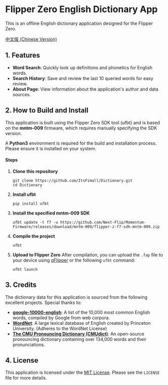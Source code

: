 # Flipper Zero English Dictionary App

This is an offline English dictionary application designed for the Flipper Zero.

[中文版 (Chinese Version)](https://github.com/ItsFimall/Dictionary/README.md)

## 1. Features

- **Word Search**: Quickly look up definitions and phonetics for English words.
- **Search History**: Save and review the last 10 queried words for easy review.
- **About Page**: View information about the application's author and data sources.

## 2. How to Build and Install

This application is built using the Flipper Zero SDK tool (ufbt) and is based on the **mntm-009** firmware, which requires manually specifying the SDK version.

A **Python3** environment is required for the build and installation process. Please ensure it is installed on your system.

#### Steps

1. **Clone this repository**

   ```
   git clone https://github.com/ItsFimall/Dictionary.git
   cd Dictionary
   ```

2. **Install ufbt**

   ```
   pip install ufbt
   ```

3. **Install the specified mntm-009 SDK**

   ```
   ufbt update -t f7 -u https://github.com/Next-Flip/Momentum-Firmware/releases/download/mntm-009/flipper-z-f7-sdk-mntm-009.zip
   ```

4. **Compile the project**

   ```
   ufbt
   ```

5. **Upload to Flipper Zero** After compilation, you can upload the `.fap` file to your device using [qFlipper](https://flipperzero.one/update) or the following `ufbt` command:

   ```
   ufbt launch
   ```

## 3. Credits

The dictionary data for this application is sourced from the following excellent projects. Special thanks to:

- [**google-10000-english**](https://github.com/first20hours/google-10000-english): A list of the 10,000 most common English words, compiled by Google from web corpora.
- [**WordNet**](https://wordnet.princeton.edu/): A large lexical database of English created by Princeton University. (Adheres to the WordNet License)
- [**The CMU Pronouncing Dictionary (CMUdict)**](http://www.speech.cs.cmu.edu/cgi-bin/cmudict): An open-source pronouncing dictionary containing over 134,000 words and their pronunciations.

## 4. License

This application is licensed under the [MIT License](https://www.google.com/search?q=LICENSE). Please see the `LICENSE` file for more details.
